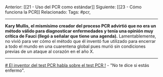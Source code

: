 Anterior: [[21 - Uso del PCR como estándar]]
Siguiente: [[23 - Cómo funciona la PCR]]
Relacionado:
Tags: #pcr, 

-------------------------------------------------------------------

**Kary Mullis, el mismísimo creador del proceso PCR advirtió que no era un método válido para diagnosticar enfermedades y tenía una opinión muy crítica de Fauci (llegó a señalar que tiene una agenda).** Lamentablemente, no vivió para ver cómo el método que él inventó fue utilizado para encerrar a todo el mundo en una cuarentena global pues murió sin condiciones previas de un ataque al corazón en el año X.

--------------------------------------------------------------------


[# El inventor del test PCR habla sobre el test PCR !](https://odysee.com/@plandemia:9/KaryMullisPCR:2) - "No te dice si estás enfermo".



